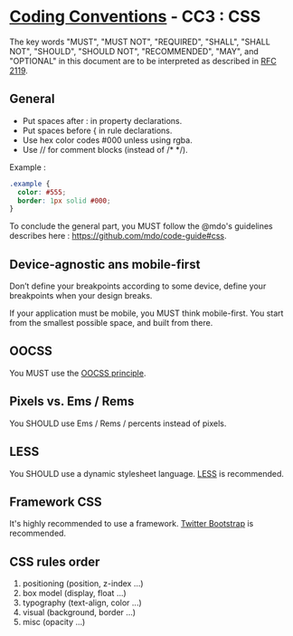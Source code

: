 # [Coding Conventions](https://github.com/kdubuc/coding-conventions/blob/master/README.md) - CC3 : CSS

The key words "MUST", "MUST NOT", "REQUIRED", "SHALL", "SHALL NOT", "SHOULD",
"SHOULD NOT", "RECOMMENDED", "MAY", and "OPTIONAL" in this document are to be
interpreted as described in [RFC 2119][].

[RFC 2119]: http://www.ietf.org/rfc/rfc2119.txt
[PSR-0]: https://github.com/php-fig/fig-standards/blob/master/accepted/PSR-0.md
[PSR-1]: https://github.com/php-fig/fig-standards/blob/master/accepted/PSR-1-basic-coding-standard.md

## General

* Put spaces after : in property declarations.
* Put spaces before { in rule declarations.
* Use hex color codes #000 unless using rgba.
* Use // for comment blocks (instead of /* */).

Example :

````css
.example {
  color: #555;
  border: 1px solid #000;
}
````

To conclude the general part, you MUST follow the @mdo's guidelines describes here : https://github.com/mdo/code-guide#css.

## Device-agnostic ans mobile-first

Don’t define your breakpoints according to some device, define your breakpoints when your design breaks.

If your application must be mobile, you MUST think mobile-first. You start from the smallest possible space, and built from there.

## OOCSS

You MUST use the [OOCSS principle](http://www.stubbornella.org/content/category/general/geek/css/oocss-css-geek-general/).

## Pixels vs. Ems / Rems

You SHOULD use Ems / Rems / percents instead of pixels.

## LESS

You SHOULD use a dynamic stylesheet language. [LESS](http://lesscss.org/) is recommended.

## Framework CSS

It's highly recommended to use a framework. [Twitter Bootstrap](http://twitter.github.com/bootstrap/) is recommended.

## CSS rules order

1. positioning (position, z-index ...)
2. box model (display, float ...)
3. typography (text-align, color ...)
4. visual (background, border ...)
5. misc (opacity ...)
